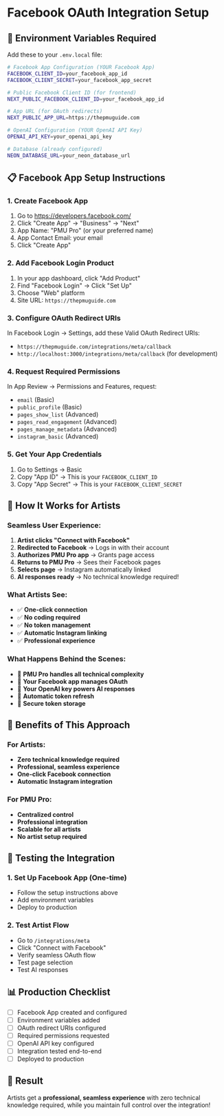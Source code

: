 # Facebook OAuth Integration Setup

## 🔧 **Environment Variables Required**

Add these to your `.env.local` file:

```bash
# Facebook App Configuration (YOUR Facebook App)
FACEBOOK_CLIENT_ID=your_facebook_app_id
FACEBOOK_CLIENT_SECRET=your_facebook_app_secret

# Public Facebook Client ID (for frontend)
NEXT_PUBLIC_FACEBOOK_CLIENT_ID=your_facebook_app_id

# App URL (for OAuth redirects)
NEXT_PUBLIC_APP_URL=https://thepmuguide.com

# OpenAI Configuration (YOUR OpenAI API Key)
OPENAI_API_KEY=your_openai_api_key

# Database (already configured)
NEON_DATABASE_URL=your_neon_database_url
```

## 📋 **Facebook App Setup Instructions**

### **1. Create Facebook App**
1. Go to https://developers.facebook.com/
2. Click "Create App" → "Business" → "Next"
3. App Name: "PMU Pro" (or your preferred name)
4. App Contact Email: your email
5. Click "Create App"

### **2. Add Facebook Login Product**
1. In your app dashboard, click "Add Product"
2. Find "Facebook Login" → Click "Set Up"
3. Choose "Web" platform
4. Site URL: `https://thepmuguide.com`

### **3. Configure OAuth Redirect URIs**
In Facebook Login → Settings, add these Valid OAuth Redirect URIs:
- `https://thepmuguide.com/integrations/meta/callback`
- `http://localhost:3000/integrations/meta/callback` (for development)

### **4. Request Required Permissions**
In App Review → Permissions and Features, request:
- `email` (Basic)
- `public_profile` (Basic)
- `pages_show_list` (Advanced)
- `pages_read_engagement` (Advanced)
- `pages_manage_metadata` (Advanced)
- `instagram_basic` (Advanced)

### **5. Get Your App Credentials**
1. Go to Settings → Basic
2. Copy "App ID" → This is your `FACEBOOK_CLIENT_ID`
3. Copy "App Secret" → This is your `FACEBOOK_CLIENT_SECRET`

## 🚀 **How It Works for Artists**

### **Seamless User Experience:**
1. **Artist clicks "Connect with Facebook"**
2. **Redirected to Facebook** → Logs in with their account
3. **Authorizes PMU Pro app** → Grants page access
4. **Returns to PMU Pro** → Sees their Facebook pages
5. **Selects page** → Instagram automatically linked
6. **AI responses ready** → No technical knowledge required!

### **What Artists See:**
- ✅ **One-click connection**
- ✅ **No coding required**
- ✅ **No token management**
- ✅ **Automatic Instagram linking**
- ✅ **Professional experience**

### **What Happens Behind the Scenes:**
- 🔧 **PMU Pro handles all technical complexity**
- 🔧 **Your Facebook app manages OAuth**
- 🔧 **Your OpenAI key powers AI responses**
- 🔧 **Automatic token refresh**
- 🔧 **Secure token storage**

## 🎯 **Benefits of This Approach**

### **For Artists:**
- **Zero technical knowledge required**
- **Professional, seamless experience**
- **One-click Facebook connection**
- **Automatic Instagram integration**

### **For PMU Pro:**
- **Centralized control**
- **Professional integration**
- **Scalable for all artists**
- **No artist setup required**

## 🧪 **Testing the Integration**

### **1. Set Up Facebook App** (One-time)
- Follow the setup instructions above
- Add environment variables
- Deploy to production

### **2. Test Artist Flow**
- Go to `/integrations/meta`
- Click "Connect with Facebook"
- Verify seamless OAuth flow
- Test page selection
- Test AI responses

## 📊 **Production Checklist**

- [ ] Facebook App created and configured
- [ ] Environment variables added
- [ ] OAuth redirect URIs configured
- [ ] Required permissions requested
- [ ] OpenAI API key configured
- [ ] Integration tested end-to-end
- [ ] Deployed to production

## 🎉 **Result**

Artists get a **professional, seamless experience** with zero technical knowledge required, while you maintain full control over the integration!
